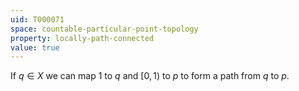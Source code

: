 ```yaml
---
uid: T000071
space: countable-particular-point-topology
property: locally-path-connected
value: true
---
```

If $q \in X$ we can map $1$ to $q$ and $[0,1)$ to $p$ to form a path from $q$ to $p$.

